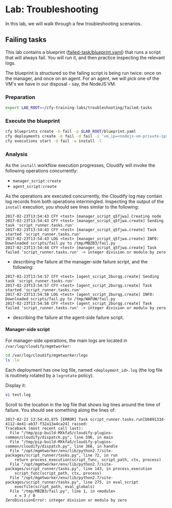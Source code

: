 # Lab: Troubleshooting

In this lab, we will walk through a few troubleshooting scenarios.

## Failing tasks

This lab contains a blueprint ([failed-task/blueprint.yaml](failed-task/blueprint.yaml)) that runs a script that will
always fail. You will run it, and then practice inspecting the relevant logs.

The blueprint is structured so the failing script is being run twice: once on the manager, and once on an agent. For an
agent, we will pick one of the VM's we have in our disposal - say, the NodeJS VM.

### Preparation

```bash
export LAB_ROOT=~/cfy-training-labs/troubleshooting/failed-tasks
```

### Execute the blueprint

```bash
cfy blueprints create -b fail -p $LAB_ROOT/blueprint.yaml
cfy deployments create -b fail -d fail -i 'vm_ip=<nodejs-vm-private-ip>'
cfy executions start -d fail -w install -l
```

### Analysis

As the `install` workflow execution progresses, Cloudify will invoke the following operations concurrently:

* `manager_script:create`
* `agent_script:create`

As the operations are executed concurrently, the Cloudify log may contain log records from both operations intermingled.
Inspecting the output of the `install` execution, you should see lines similar to the following:

```
2017-02-23T13:54:43 CFY <test> [manager_script_q5fjwa] Creating node
2017-02-23T13:54:43 CFY <test> [manager_script_q5fjwa.create] Sending task 'script_runner.tasks.run'
2017-02-23T13:54:43 CFY <test> [manager_script_q5fjwa.create] Task started 'script_runner.tasks.run'
2017-02-23T13:54:43 LOG <test> [manager_script_q5fjwa.create] INFO: Downloaded scripts/fail.py to /tmp/MBZB3/fail.py
2017-02-23T13:54:44 CFY <test> [manager_script_q5fjwa.create] Task failed 'script_runner.tasks.run' -> integer division or modulo by zero
```

- describing the failure at the manager-side failure script, and the following:

```
2017-02-23T13:54:57 CFY <test> [agent_script_2burqg.create] Sending task 'script_runner.tasks.run'
2017-02-23T13:54:57 CFY <test> [agent_script_2burqg.create] Task started 'script_runner.tasks.run'
2017-02-23T13:54:58 LOG <test> [agent_script_2burqg.create] INFO: Downloaded scripts/fail.py to /tmp/WAFUW/fail.py
2017-02-23T13:54:58 CFY <test> [agent_script_2burqg.create] Task failed 'script_runner.tasks.run' -> integer division or modulo by zero
```

- describing the failure at the agent-side failure script.

#### Manager-side script

For manager-side operations, the main logs are located in `/var/log/cloudify/mgmtworker`:

```bash
cd /var/log/cloudify/mgmtworker/logs
ls -la
```

Each deployment has one log file, named `<deployment_id>.log` (the log file is routinely rotated by a `logrotate` policy).

Display it:

```bash
vi test.log
```

Scroll to the location in the log file that shows log lines around the time of failure. You should see something along
the lines of:

```
2017-02-23 13:54:43,875 [ERROR] Task script_runner.tasks.run[bb89133d-4112-4e41-ab37-f32a13a4ca24] raised:
Traceback (most recent call last):
  File "/tmp/pip-build-MXkfa5/cloudify-plugins-common/cloudify/dispatch.py", line 596, in main
  File "/tmp/pip-build-MXkfa5/cloudify-plugins-common/cloudify/dispatch.py", line 366, in handle
  File "/opt/mgmtworker/env/lib/python2.7/site-packages/script_runner/tasks.py", line 72, in run
    return process_execution(script_func, script_path, ctx, process)
  File "/opt/mgmtworker/env/lib/python2.7/site-packages/script_runner/tasks.py", line 143, in process_execution
    script_func(script_path, ctx, process)
  File "/opt/mgmtworker/env/lib/python2.7/site-packages/script_runner/tasks.py", line 275, in eval_script
    execfile(script_path, eval_globals)
  File "/tmp/MBZB3/fail.py", line 1, in <module>
    x = 3 / 0
ZeroDivisionError: integer division or modulo by zero
```
